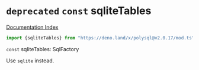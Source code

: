 # `deprecated` `const` sqliteTables

[Documentation Index](../README.md)

```ts
import {sqliteTables} from "https://deno.land/x/polysql@v2.0.17/mod.ts"
```

`const` sqliteTables: SqlFactory

Use `sqlite` instead.

